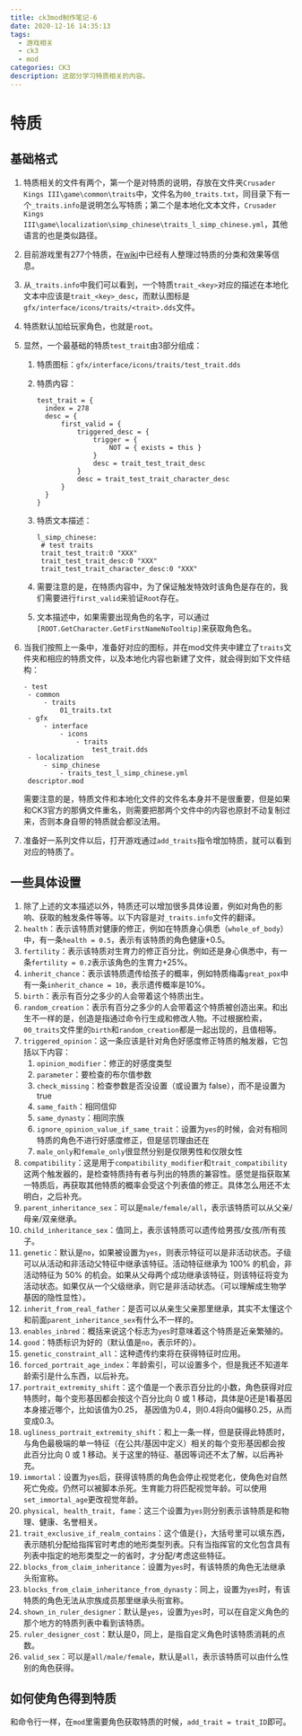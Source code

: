```yaml
---
title: ck3mod制作笔记-6
date: 2020-12-16 14:35:13
tags:
  - 游戏相关
  - ck3
  - mod
categories: CK3
description: 这部分学习特质相关的内容。
---
```

# 特质

## 基础格式

1. 特质相关的文件有两个，第一个是对特质的说明，存放在文件夹`Crusader Kings III\game\common\traits`中，文件名为`00_traits.txt`，同目录下有一个`_traits.info`是说明怎么写特质；第二个是本地化文本文件，`Crusader Kings III\game\localization\simp_chinese\traits_l_simp_chinese.yml`，其他语言的也是类似路径。

2. 目前游戏里有277个特质，在[wiki](https://ck3.parawikis.com/wiki/%E7%89%B9%E8%B4%A8)中已经有人整理过特质的分类和效果等信息。

3. 从`_traits.info`中我们可以看到，一个特质`trait_<key>`对应的描述在本地化文本中应该是`trait_<key>_desc`，而默认图标是`gfx/interface/icons/traits/<trait>.dds`文件。

4. 特质默认加给玩家角色，也就是`root`。

5. 显然，一个最基础的特质`test_trait`由3部分组成：

   1. 特质图标：`gfx/interface/icons/traits/test_trait.dds`

   2. 特质内容：

      ```
      test_trait = {
      	index = 278
      	desc = {
      		first_valid = {
      			triggered_desc = {
      				trigger = {
      					NOT = { exists = this }
      				}
      				desc = trait_test_trait_desc
      			}
      			desc = trait_test_trait_character_desc
      		}
      	}
      }
      ```

   3. 特质文本描述：

      ```
      l_simp_chinese:
       # test traits
       trait_test_trait:0 "XXX"
       trait_test_trait_desc:0 "XXX"
       trait_test_trait_character_desc:0 "XXX" 
      ```

   4. 需要注意的是，在特质内容中，为了保证触发特效时该角色是存在的，我们需要进行`first_valid`来验证`Root`存在。

   5. 文本描述中，如果需要出现角色的名字，可以通过`[ROOT.GetCharacter.GetFirstNameNoTooltip]`来获取角色名。

6. 当我们按照上一条中，准备好对应的图标，并在mod文件夹中建立了`traits`文件夹和相应的特质文件，以及本地化内容也新建了文件，就会得到如下文件结构：

   ```
   - test
   	- common
   		- traits
   			01_traits.txt
   	- gfx
   		- interface
   			- icons
   				- traits
   					test_trait.dds
   	- localization
   		- simp_chinese
   			- traits_test_l_simp_chinese.yml
   	descriptor.mod
   ```

   需要注意的是，特质文件和本地化文件的文件名本身并不是很重要，但是如果和CK3官方的那俩文件重名，则需要把那两个文件中的内容也原封不动复制过来，否则本身自带的特质就会都没法用。

7. 准备好一系列文件以后，打开游戏通过`add_traits`指令增加特质，就可以看到对应的特质了。

## 一些具体设置

1. 除了上述的文本描述以外，特质还可以增加很多具体设置，例如对角色的影响、获取的触发条件等等。以下内容是对`_traits.info`文件的翻译。
2. `health`：表示该特质对健康的修正，例如在特质身心俱悉（`whole_of_body`）中，有一条`health = 0.5`，表示有该特质的角色健康+0.5。
3. `fertility`：表示该特质对生育力的修正百分比，例如还是身心俱悉中，有一条`fertility = 0.2`表示该角色的生育力+25%。
4. `inherit_chance`：表示该特质遗传给孩子的概率，例如特质梅毒`great_pox`中有一条`inherit_chance = 10`，表示遗传概率是10%。
5. `birth`：表示有百分之多少的人会带着这个特质出生。
6. `random_creation`：表示有百分之多少的人会带着这个特质被创造出来。和出生不一样的是，创造是指通过命令行生成和修改人物。不过根据检索，`00_traits`文件里的`birth`和`random_creation`都是一起出现的，且值相等。
7. `triggered_opinion`：这一条应该是针对角色好感度修正特质的触发器，它包括以下内容：
   1. `opinion_modifier`：修正的好感度类型
   2. `parameter`：要检查的布尔值参数
   3. `check_missing`：检查参数是否没设置（或设置为 false），而不是设置为 true
   4. `same_faith`：相同信仰
   5. `same_dynasty`：相同宗族
   6. `ignore_opinion_value_if_same_trait`：设置为`yes`的时候，会对有相同特质的角色不进行好感度修正，但是惩罚理由还在
   7. `male_only`和`female_only`很显然分别是仅限男性和仅限女性
8. `compatibility`：这是用于`compatibility_modifier`和`trait_compatibility`这两个触发器的，是检查特质持有者与列出的特质的兼容性。感觉是指获取某一特质后，再获取其他特质的概率会受这个列表值的修正。具体怎么用还不太明白，之后补充。
9. `parent_inheritance_sex`：可以是`male/female/all`，表示该特质可以从父亲/母亲/双亲继承。
10. `child_inheritance_sex`：值同上，表示该特质可以遗传给男孩/女孩/所有孩子。
11. `genetic`：默认是`no`，如果被设置为`yes`，则表示特征可以是非活动状态。子级可以从活动和非活动父特征中继承该特征。活动特征继承为 100% 的机会，非活动特征为 50% 的机会。如果从父母两个成功继承该特征，则该特征将变为活动状态。如果仅从一个父级继承，则它是非活动状态。（可以理解成生物学基因的隐性显性）。
12. `inherit_from_real_father`：是否可以从亲生父亲那里继承，其实不太懂这个和前面`parent_inheritance_sex`有什么不一样的。
13. `enables_inbred`：概括来说这个标志为`yes`时意味着这个特质是近亲繁殖的。
14. `good`：特质标识为好的（默认值是`no`，表示坏的）。
15. `genetic_constraint_all`：这种遗传约束将在获得特征时应用。
16. `forced_portrait_age_index`：年龄索引，可以设置多个，但是我还不知道年龄索引是什么东西，以后补充。
17. `portrait_extremity_shift`：这个值是一个表示百分比的小数，角色获得对应特质时，每个变形基因都会按这个百分比向 0 或 1 移动，具体是0还是1看基因本身接近哪个，比如该值为0.25， 基因值为0.4，则0.4将向0偏移0.25，从而变成0.3。
18. `ugliness_portrait_extremity_shift`：和上一条一样，但是获得此特质时，与角色最极端的单一特征（在公共/基因中定义）相关的每个变形基因都会按此百分比向 0 或 1 移动。关于这里的特征、基因等词还不太了解，以后再补充。
19. `immortal`：设置为`yes`后，获得该特质的角色会停止视觉老化，使角色对自然死亡免疫。仍然可以被脚本杀死。生育能力将匹配视觉年龄。可以使用`set_immortal_age`更改视觉年龄。
20. `physical, health_trait, fame`：这三个设置为`yes`则分别表示该特质是和物理、健康、名誉相关。
21. `trait_exclusive_if_realm_contains`：这个值是`{}`，大括号里可以填东西，表示随机分配给指挥官时考虑的地形类型列表。只有当指挥官的文化包含具有列表中指定的地形类型之一的省时，才分配/考虑这些特征。
22. `blocks_from_claim_inheritance`：设置为`yes`时，有该特质的角色无法继承头衔宣称。
23. `blocks_from_claim_inheritance_from_dynasty`：同上，设置为`yes`时，有该特质的角色无法从宗族成员那里继承头衔宣称。
24. `shown_in_ruler_designer`：默认是`yes`，设置为`yes`时，可以在自定义角色的那个地方的特质列表中看到该特质。
25. `ruler_designer_cost`：默认是0，同上，是指自定义角色时该特质消耗的点数。
26. `valid_sex`：可以是`all/male/female`，默认是`all`，表示该特质可以由什么性别的角色获得。

## 如何使角色得到特质

和命令行一样，在`mod`里需要角色获取特质的时候，`add_trait = trait_ID`即可。